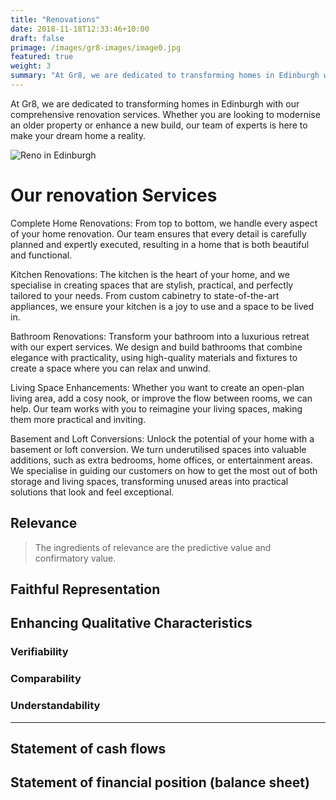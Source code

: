 ```yaml
---
title: "Renovations"
date: 2018-11-18T12:33:46+10:00
draft: false
primage: /images/gr8-images/image0.jpg
featured: true
weight: 3
summary: "At Gr8, we are dedicated to transforming homes in Edinburgh with our comprehensive renovation services. Whether you are looking to modernise an older property or enhance a new build, our team of experts is here to make your dream home a reality."
---
```


At Gr8, we are dedicated to transforming homes in Edinburgh with our comprehensive renovation services. Whether you are looking to modernise an older property or enhance a new build, our team of experts is here to make your dream home a reality.

<!--more-->

![Reno in Edinburgh](images/gr8-images/image0.jpg)

# Our renovation Services

Complete Home Renovations: From top to bottom, we handle every aspect of your home renovation. Our team ensures that every detail is carefully planned and expertly executed, resulting in a home that is both beautiful and functional.

Kitchen Renovations: The kitchen is the heart of your home, and we specialise in creating spaces that are stylish, practical, and perfectly tailored to your needs. From custom cabinetry to state-of-the-art appliances, we ensure your kitchen is a joy to use and a space to be lived in.

Bathroom Renovations: Transform your bathroom into a luxurious retreat with our expert services. We design and build bathrooms that combine elegance with practicality, using high-quality materials and fixtures to create a space where you can relax and unwind.

Living Space Enhancements: Whether you want to create an open-plan living area, add a cosy nook, or improve the flow between rooms, we can help. Our team works with you to reimagine your living spaces, making them more practical and inviting.

Basement and Loft Conversions: Unlock the potential of your home with a basement or loft conversion. We turn underutilised spaces into valuable additions, such as extra bedrooms, home offices, or entertainment areas. We specialise in guiding our customers on how to get the most out of both storage and living spaces, transforming unused areas into practical solutions that look and feel exceptional.

## Relevance

> The ingredients of relevance are the predictive value and confirmatory value.

## Faithful Representation

## Enhancing Qualitative Characteristics

### Verifiability

### Comparability

### Understandability

---

## Statement of cash flows

## Statement of financial position (balance sheet)
